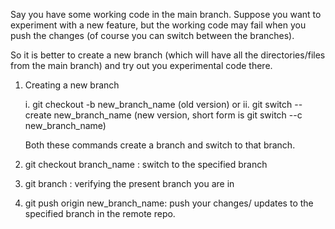 Say you have some working code in the main branch. Suppose you want to experiment with a new feature, but the working code may fail when you push the changes (of course you can switch between the branches). 

So it is better to create a new branch (which will have all the directories/files from the main branch) and try out you experimental code there.

1. Creating a new branch

	i. git checkout -b new_branch_name            (old version)
				or
	ii. git switch --create new_branch_name     (new version, short form is git switch --c new_branch_name)

	Both these commands create a branch and switch to that branch.

2. git checkout branch_name : switch to the specified branch

3. git branch : verifying the present branch you are in

4. git push origin new_branch_name: push your changes/ updates to the specified branch in the remote repo.



